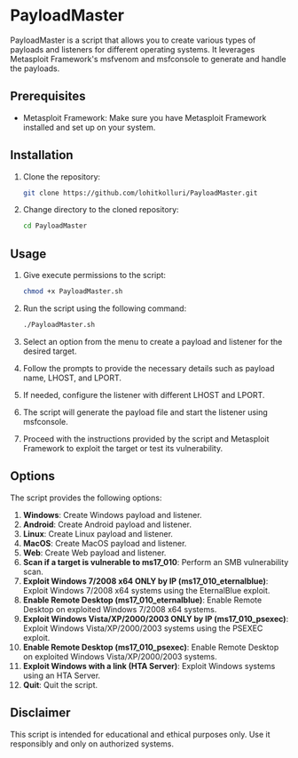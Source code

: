 
# PayloadMaster

PayloadMaster is a script that allows you to create various types of payloads and listeners for different operating systems. It leverages Metasploit Framework's msfvenom and msfconsole to generate and handle the payloads.

## Prerequisites

- Metasploit Framework: Make sure you have Metasploit Framework installed and set up on your system.

## Installation

1. Clone the repository:
   ```bash
   git clone https://github.com/lohitkolluri/PayloadMaster.git
   ```

2. Change directory to the cloned repository:
   ```bash
   cd PayloadMaster
   ```

## Usage

1. Give execute permissions to the script:
   ```bash
   chmod +x PayloadMaster.sh
   ```

2. Run the script using the following command:
   ```bash
   ./PayloadMaster.sh
   ```

3. Select an option from the menu to create a payload and listener for the desired target.

4. Follow the prompts to provide the necessary details such as payload name, LHOST, and LPORT.

5. If needed, configure the listener with different LHOST and LPORT.

6. The script will generate the payload file and start the listener using msfconsole.

7. Proceed with the instructions provided by the script and Metasploit Framework to exploit the target or test its vulnerability.

## Options

The script provides the following options:

1. **Windows**: Create Windows payload and listener.
2. **Android**: Create Android payload and listener.
3. **Linux**: Create Linux payload and listener.
4. **MacOS**: Create MacOS payload and listener.
5. **Web**: Create Web payload and listener.
6. **Scan if a target is vulnerable to ms17_010**: Perform an SMB vulnerability scan.
7. **Exploit Windows 7/2008 x64 ONLY by IP (ms17_010_eternalblue)**: Exploit Windows 7/2008 x64 systems using the EternalBlue exploit.
8. **Enable Remote Desktop (ms17_010_eternalblue)**: Enable Remote Desktop on exploited Windows 7/2008 x64 systems.
9. **Exploit Windows Vista/XP/2000/2003 ONLY by IP (ms17_010_psexec)**: Exploit Windows Vista/XP/2000/2003 systems using the PSEXEC exploit.
10. **Enable Remote Desktop (ms17_010_psexec)**: Enable Remote Desktop on exploited Windows Vista/XP/2000/2003 systems.
11. **Exploit Windows with a link (HTA Server)**: Exploit Windows systems using an HTA Server.
12. **Quit**: Quit the script.

## Disclaimer

This script is intended for educational and ethical purposes only. Use it responsibly and only on authorized systems.
